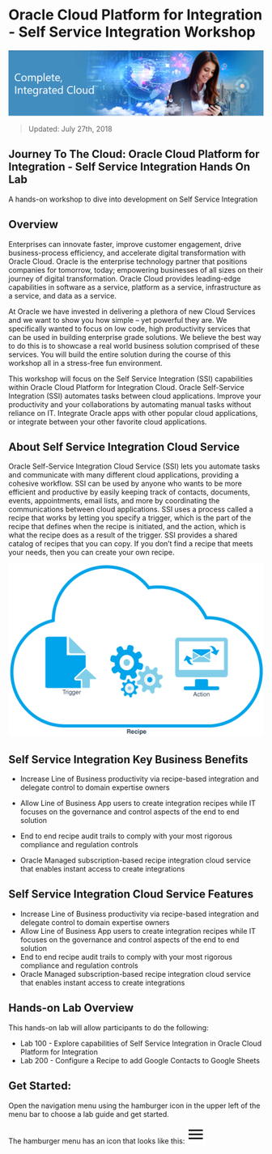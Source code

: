 # Oracle Cloud Platform for Integration - Self Service Integration Workshop

![](images/j2c-logo.png)

> Updated: July 27th, 2018

## Journey To The Cloud: Oracle Cloud Platform for Integration - Self Service Integration Hands On Lab
A hands-on workshop to dive into development on Self Service Integration

## Overview
Enterprises can innovate faster, improve customer engagement, drive business-process efficiency, and accelerate digital transformation with Oracle Cloud. Oracle is the enterprise technology partner that positions companies for tomorrow, today; empowering businesses of all sizes on their journey of digital transformation. Oracle Cloud provides leading-edge capabilities in software as a service, platform as a service, infrastructure as a service, and data as a service.

At Oracle we have invested in delivering a plethora of new Cloud Services and we want to show you how simple – yet powerful they are. We specifically wanted to focus on low code, high productivity services that can be used in building enterprise grade solutions. We believe the best way to do this is to showcase a real world business solution comprised of these services. You will build the entire solution during the course of this workshop all in a stress-free fun environment. 

This workshop will focus on the Self Service Integration (SSI) capabilities within Oracle Cloud Platform for Integration Cloud.  Oracle Self-Service Integration (SSI) automates tasks between cloud applications. Improve your productivity and your collaborations by automating manual tasks without reliance on IT. Integrate Oracle apps with other popular cloud applications, or integrate between your other favorite cloud applications.


## About Self Service Integration Cloud Service

Oracle Self-Service Integration Cloud Service (SSI) lets you automate tasks and communicate with many different cloud applications, providing a cohesive workflow. SSI can be used by anyone who wants to be more efficient and productive by easily keeping track of contacts, documents, events, appointments, email lists, and more by coordinating the communications between cloud applications. SSI uses a process called a recipe that works by letting you specify a trigger, which is the part of the recipe that defines when the recipe is initiated, and the action, which is what the recipe does as a result of the trigger. SSI provides a shared catalog of recipes that you can copy. If you don’t find a recipe that meets your needs, then you can create your own recipe. 

![](images/ossaug_ap_001.png)

## Self Service Integration Key Business Benefits

- Increase Line of Business productivity via recipe-based integration and delegate control to domain expertise owners

- Allow Line of Business App users to create integration recipes while IT focuses on the governance and control aspects of the end to end solution
- End to end recipe audit trails to comply with your most rigorous compliance and regulation controls
- Oracle Managed subscription-based recipe integration cloud service that enables instant access to create integrations

## Self Service Integration Cloud Service Features

- Increase Line of Business productivity via recipe-based integration and delegate control to domain expertise owners
- Allow Line of Business App users to create integration recipes while IT focuses on the governance and control aspects of the end to end solution
- End to end recipe audit trails to comply with your most rigorous compliance and regulation controls
- Oracle Managed subscription-based recipe integration cloud service that enables instant access to create integrations

## Hands-on Lab Overview
This hands-on lab will allow participants to do the following:
- Lab 100 - Explore capabilities of Self Service Integration in Oracle Cloud Platform for Integration
- Lab 200 - Configure a Recipe to add Google Contacts to Google Sheets


## Get Started: 
Open the navigation menu using the hamburger icon in the upper left of the menu bar to choose a lab guide and get started.

The hamburger menu has an icon that looks like this: <img src="images/menu.svg">
